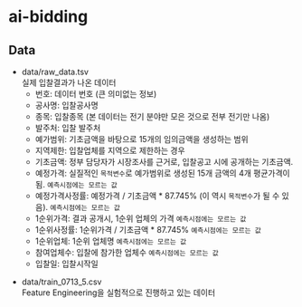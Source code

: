 # ai-bidding

## Data

- data/raw_data.tsv  
   실제 입찰결과가 나온 데이터
  - 번호: 데이터 번호 (큰 의미없는 정보)
  - 공사명: 입찰공사명
  - 종목: 입찰종목 (본 데이터는 전기 분야만 모은 것으로 전부 전기만 나옴)
  - 발주처: 입찰 발주처
  - 예가범위: 기초금액을 바탕으로 15개의 임의금액을 생성하는 범위
  - 지역제한: 입찰업체를 지역으로 제한하는 경우
  - 기초금액: 정부 담당자가 시장조사를 근거로, 입찰공고 시에 공개하는 기초금액.
  - 예정가격: 실질적인 `목적변수`로 예가범위로 생성된 15개 금액의 4개 평균가격이 됨. `예측시점에는 모르는 값`
  - 예정가격사정률: 예정가격 / 기초금액 \* 87.745% (이 역시 `목적변수`가 될 수 있음). `예측시점에는 모르는 값`
  - 1순위가격: 결과 공개시, 1순위 업체의 가격 `예측시점에는 모르는 값`
  - 1순위사정률: 1순위가격 / 기초금액 \* 87.745% `예측시점에는 모르는 값`
  - 1순위업체: 1순위 업체명 `예측시점에는 모르는 값`
  - 참여업체수: 입찰에 참가한 업체수 `예측시점에는 모르는 값`
  - 입찰일: 입찰시작일

* data/train_0713_5.csv  
   Feature Engineering을 실험적으로 진행하고 있는 데이터
